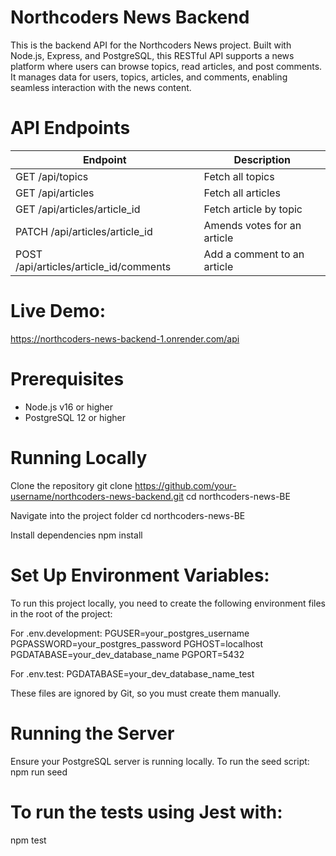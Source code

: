 # Northcoders News Backend

This is the backend API for the Northcoders News project.
Built with Node.js, Express, and PostgreSQL, this RESTful API supports a news platform where users can browse topics, read articles, and post comments. It manages data for users, topics, articles, and comments, enabling seamless interaction with the news content.


# API Endpoints
| Endpoint                               | Description                       |
|----------------------------------------|-----------------------------------|
| GET /api/topics                        | Fetch all topics                  |
| GET /api/articles                      | Fetch all articles                |
| GET /api/articles/article_id           | Fetch article by topic            |
| PATCH /api/articles/article_id         | Amends votes for an article       |
| POST /api/articles/article_id/comments | Add a comment to an article       |


# Live Demo:
https://northcoders-news-backend-1.onrender.com/api

# Prerequisites
- Node.js v16 or higher
- PostgreSQL 12 or higher


# Running Locally
Clone the repository
git clone https://github.com/your-username/northcoders-news-backend.git
cd northcoders-news-BE

Navigate into the project folder
cd northcoders-news-BE

Install dependencies
npm install


# Set Up Environment Variables:
To run this project locally, you need to create the following environment files in the root of the project:

For .env.development:
PGUSER=your_postgres_username
PGPASSWORD=your_postgres_password
PGHOST=localhost
PGDATABASE=your_dev_database_name
PGPORT=5432

For .env.test:
PGDATABASE=your_dev_database_name_test

These files are ignored by Git, so you must create them manually.


# Running the Server
Ensure your PostgreSQL server is running locally.
To run the seed script:
npm run seed


# To run the tests using Jest with:
npm test
